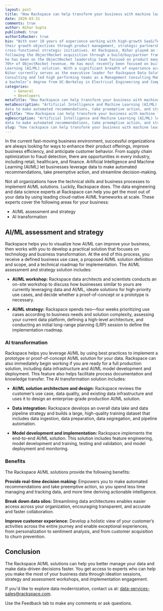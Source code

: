```yaml
---
layout: post
title: "How Rackspace can help transform your business with machine learning and artificial intelligence"
date: 2020-03-31
comments: true
author: Nihar Gupta
published: true
authorIsRacker: true
bio: "With over 10 years of experience working with high-growth SaaS/Tech companies, Nihar has helped companies achieve
their growth objectives through product management, strategic partnerships, corporate development efforts, and executing
cross-functional strategic initiatives. At Rackspace, Nihar played an integral role in crafting the company's database strategy
following the ObjectRocket acquisition through a build/buy/partner framework for approaching new database markets.  Since then,
he has been on the ObjectRocket leadership team focused on product management and executing critical partnerships that underpin
70%+ of ObjectRocket revenue. He has most recently been focused on building out Rackspace's Artificial Intelligence and Machine
Learning (AI/ML) solution. With a significant breadth of experience across strategy, finance, product, sales, and marketing,
Nihar currently serves as the executive leader for Rackspace Data Solutions. Prior to Rackspace, Nihar spent 4 years at Deloitte
Consulting and led high performing teams as a Management Consulting Manager. Nihar has an MBA from the University of Texas-Austin and
a bachelor’s degree from UC-Berkeley in Electrical Engineering and Computer Science."
categories:
    - General
    - Developers
metaTitle: "How Rackspace can help transform your business with machine learning and artificial intelligence"
metaDescription: "Artificial Intelligence and Machine Learning (AI/ML) let businesses leverage
data to make automated recommendations, take preemptive action, and streamline decision-making."
ogTitle: "How Rackspace can help transform your business with machine learning and artificial intelligence"
ogDescription: "Artificial Intelligence and Machine Learning (AI/ML) let businesses leverage
data to make automated recommendations, take preemptive action, and streamline decision-making."
slug: "how rackspace can help transform your business with machine learning and artificial intelligence" 
---
```

In the current fast-moving business environment, successful organizations are always looking for ways to enhance their product offerings,
improve business efficiency, and anticipate customer behavior. From supply chain optimization to fraud detection, there are opportunities
in every industry, including retail, healthcare, and finance. Artificial Intelligence and Machine Learning (AI/ML) let businesses leverage
data to make automated recommendations, take preemptive action, and streamline decision-making.

<!--more-->

Not all organizations have the technical skills and business processes to implement AI/ML solutions. Luckily,
Rackspace does. The data engineering and data science experts at Rackspace can help you get the most out of your
data by using leading cloud-native AI/ML frameworks at scale. These experts cover the following areas for your business:

- AI/ML assessment and strategy
- AI transformation


## AI/ML assessment and strategy

Rackspace helps you to visualize how AI/ML can improve your business, then works with you to develop a practical
solution that focuses on technology and business transformation. At the end of this process, you receive a defined
business use case, a proposed AI/ML solution definition and scope, and a technical roadmap for implementation.
The AI/ML assessment and strategy solution includes:

- **AI/ML workshop:** Rackspace data architects and scientists conducts an on-site workshop to discuss how businesses similar
to yours are currently leveraging data and AI/ML, ideate solutions for high-priority use cases, and decide whether a
proof-of-concept or a prototype is necessary.

- **AI/ML strategy:** Rackspace spends two&mdash;four weeks prioritizing use cases according to business needs and solution
complexity, assessing your current data platform, defining a high-level architecture, and conducting an initial long-range planning (LRP) session to define the implementation roadmap.


### AI transformation

Rackspace helps you leverage AI/ML by using best practices to implement a prototype or proof-of-concept AI/ML solution
for your data. Rackspace can also immediately begin working if you are ready for a full production solution, including
data infrastructure and AI/ML model development and deployment. This feature also helps facilitate process documentation
and knowledge transfer. The AI transformation solution includes:

- **AI/ML solution architecture and design:** Rackspace reviews the customer’s use case, data quality, and existing data
infrastructure and uses it to design an enterprise-grade production AI/ML solution.

- **Data integration:** Rackspace develops an overall data lake and data pipeline strategy and builds a large,
high-quality training dataset that includes data ingestion, data preparation, data segregation, and pipeline automation.

- **Model development and implementation:** Rackspace implements the end-to-end AI/ML solution. This solution includes feature engineering,
 model development and training, testing and validation, and model deployment and monitoring.


### Benefits

The Rackspace AI/ML solutions provide the following benefits:

**Provide real-time decision making:** Empowers you to make automated recommendations and take preemptive action, so you spend less time managing and tracking data, and more time deriving actionable intelligence.

**Break down data silos:** Streamlining data architectures enables easier access across your organization, encouraging transparent, and accurate and faster collaboration.

**Improve customer experience:** Develop a holistic view of your customer’s activities across the entire journey and enable exceptional experiences, from personalization to sentiment analysis, and from customer acquisition to churn prevention.


## Conclusion

The Rackspace AI/ML solutions can help you better manage your data and make data-driven decisions faster.
You get access to experts who can help you make the most of your business data through ideation sessions,
strategy and assessment workshops, and implementation engagement.

If you'd like to explore data modernization, contact us at: data-services-sales@rackspace.com.

Use the Feedback tab to make any comments or ask questions.

